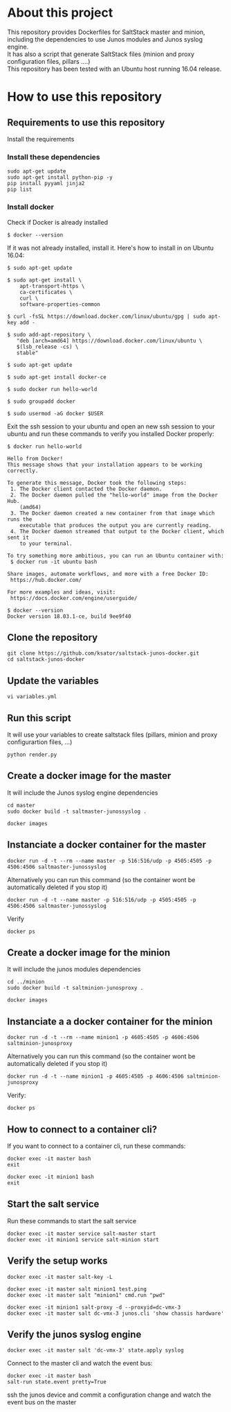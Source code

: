 # About this project

This repository provides Dockerfiles for SaltStack master and minion, including the dependencies to use Junos modules and Junos syslog engine.  
It has also a script that generate SaltStack files (minion and proxy configuration files, pillars ....)  
This repository has been tested with an Ubuntu host running 16.04 release.  

# How to use this repository

## Requirements to use this repository

Install the requirements

### Install these dependencies 

```
sudo apt-get update
sudo apt-get install python-pip -y
pip install pyyaml jinja2
pip list
``` 

### Install docker 

Check if Docker is already installed 
```
$ docker --version
```

If it was not already installed, install it. Here's how to install in on Ubuntu 16.04:  
```
$ sudo apt-get update
```
```
$ sudo apt-get install \
    apt-transport-https \
    ca-certificates \
    curl \
    software-properties-common
```
```
$ curl -fsSL https://download.docker.com/linux/ubuntu/gpg | sudo apt-key add -
```
```
$ sudo add-apt-repository \
   "deb [arch=amd64] https://download.docker.com/linux/ubuntu \
   $(lsb_release -cs) \
   stable"
```
```
$ sudo apt-get update
```
```
$ sudo apt-get install docker-ce
```
```
$ sudo docker run hello-world
```
```
$ sudo groupadd docker
```
```
$ sudo usermod -aG docker $USER
```

Exit the ssh session to your ubuntu and open an new ssh session to your ubuntu and run these commands to verify you installed Docker properly:  
```
$ docker run hello-world

Hello from Docker!
This message shows that your installation appears to be working correctly.

To generate this message, Docker took the following steps:
 1. The Docker client contacted the Docker daemon.
 2. The Docker daemon pulled the "hello-world" image from the Docker Hub.
    (amd64)
 3. The Docker daemon created a new container from that image which runs the
    executable that produces the output you are currently reading.
 4. The Docker daemon streamed that output to the Docker client, which sent it
    to your terminal.

To try something more ambitious, you can run an Ubuntu container with:
 $ docker run -it ubuntu bash

Share images, automate workflows, and more with a free Docker ID:
 https://hub.docker.com/

For more examples and ideas, visit:
 https://docs.docker.com/engine/userguide/
```
```
$ docker --version
Docker version 18.03.1-ce, build 9ee9f40
```

## Clone the repository
```
git clone https://github.com/ksator/saltstack-junos-docker.git
cd saltstack-junos-docker
```
## Update the variables 
```
vi variables.yml
```
## Run this script 
It will use your variables to create saltstack files (pillars, minion and proxy configurartion files, ...) 

```
python render.py
```

## Create a docker image for the master
It will include the Junos syslog engine dependencies 
```
cd master
sudo docker build -t saltmaster-junossyslog .
```
```
docker images
```
## Instanciate a docker container for the master 
```
docker run -d -t --rm --name master -p 516:516/udp -p 4505:4505 -p 4506:4506 saltmaster-junossyslog 
```
Alternatively you can run this command (so the container wont be automatically deleted if you stop it)
```
docker run -d -t --name master -p 516:516/udp -p 4505:4505 -p 4506:4506 saltmaster-junossyslog 
```
Verify
```
docker ps
```

## Create a docker image for the minion
It will include the junos modules dependencies
```
cd ../minion
sudo docker build -t saltminion-junosproxy .
```
```
docker images
```
## Instanciate a a docker container for the minion
```
docker run -d -t --rm --name minion1 -p 4605:4505 -p 4606:4506 saltminion-junosproxy
```
Alternatively you can run this command (so the container wont be automatically deleted if you stop it)
```
docker run -d -t --name minion1 -p 4605:4505 -p 4606:4506 saltminion-junosproxy
```
Verify: 
```
docker ps
```
## How to connect to a container cli? 
If you want to connect to a container cli, run these commands: 
```
docker exec -it master bash
exit
```
```
docker exec -it minion1 bash
exit
```
## Start the salt service
Run these commands to start the salt service
```
docker exec -it master service salt-master start
docker exec -it minion1 service salt-minion start
```
## Verify the setup works
```
docker exec -it master salt-key -L
```
```
docker exec -it master salt minion1 test.ping
docker exec -it master salt "minion1" cmd.run "pwd"
```
```
docker exec -it minion1 salt-proxy -d --proxyid=dc-vmx-3
docker exec -it master salt dc-vmx-3 junos.cli 'show chassis hardware'
```

## Verify the junos syslog engine 
```
docker exec -it master salt 'dc-vmx-3' state.apply syslog
```
Connect to the master cli and watch the event bus:  
```
docker exec -it master bash
salt-run state.event pretty=True
```
ssh the junos device and commit a configuration change and watch the event bus on the master

